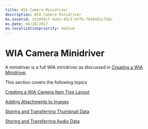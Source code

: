 ```yaml
---
title: WIA Camera Minidriver
description: WIA Camera Minidriver
ms.assetid: c6289dcf-9ab2-45c3-b7f6-fb48161c726c
ms.date: 04/20/2017
ms.localizationpriority: medium
---
```


# WIA Camera Minidriver





A minidriver is a full WIA minidriver as discussed in [Creating a WIA Minidriver](creating-a-wia-minidriver.md).

This section covers the following topics

[Creating a WIA Camera Item Tree Layout](creating--a-wia-camera-item-tree-layout.md)

[Adding Attachments to Images](adding-attachments-to-images.md)

[Storing and Transferring Thumbnail Data](storing-and-transferring-thumbnail-data.md)

[Storing and Transferring Audio Data](storing-and-transferring-audio-data.md)

 

 




